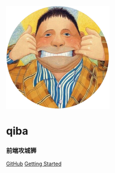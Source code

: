 ![logo](_media/logo.png)

# qiba
### 前端攻城狮

[GitHub](https://github.com/wq93)
[Getting Started](/syncDocs/javascript/你不知道的JavaScript_上.md)
